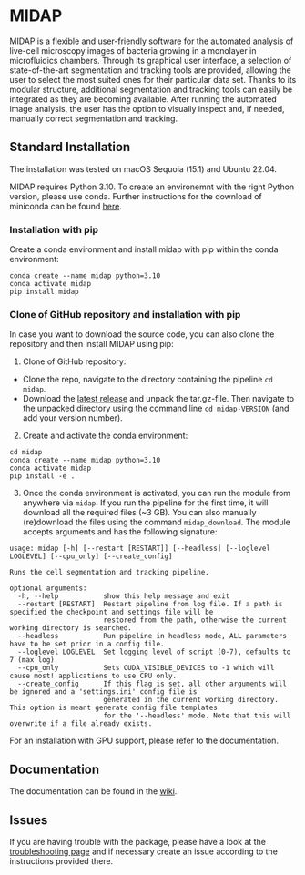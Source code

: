 # MIDAP
MIDAP is a flexible and user-friendly software for the automated analysis of live-cell microscopy images of bacteria growing in a monolayer in microfluidics chambers. Through its graphical user interface, a selection of state-of-the-art segmentation and tracking tools are provided, allowing the user to select the most suited ones for their particular data set. Thanks to its modular structure, additional segmentation and tracking tools can easily be integrated as they are becoming available. After running the automated image analysis, the user has the option to visually inspect and, if needed, manually correct segmentation and tracking.

## Standard Installation

The installation was tested on macOS Sequoia (15.1) and Ubuntu 22.04.

MIDAP requires Python 3.10. To create an environemnt with the right Python version, please use conda. Further instructions for the download of miniconda can be found [here](https://docs.anaconda.com/miniconda/install/).

### Installation with pip

Create a conda environment and install midap with pip within the conda environment:
```
conda create --name midap python=3.10
conda activate midap
pip install midap
```

### Clone of GitHub repository and installation with pip

In case you want to download the source code, you can also clone the repository and then install MIDAP using pip:

1. Clone of GitHub repository:
- Clone the repo, navigate to the directory containing the pipeline `cd midap`.
- Download the [latest release](https://github.com/Microbial-Systems-Ecology/midap/releases) and unpack the tar.gz-file. Then navigate to the unpacked directory using the command line `cd midap-VERSION` (and add your version number).

2. Create and activate the conda environment:

```
cd midap
conda create --name midap python=3.10
conda activate midap
pip install -e .
```

3. Once the conda environment is activated, you can run the module from anywhere via `midap`. If you run the pipeline for the first time, it will download all the required files (~3 GB). You can also manually (re)download the files using the command `midap_download`. The module accepts arguments and has the following signature:

```
usage: midap [-h] [--restart [RESTART]] [--headless] [--loglevel LOGLEVEL] [--cpu_only] [--create_config]

Runs the cell segmentation and tracking pipeline.

optional arguments:
  -h, --help           show this help message and exit
  --restart [RESTART]  Restart pipeline from log file. If a path is specified the checkpoint and settings file will be
                       restored from the path, otherwise the current working directory is searched.
  --headless           Run pipeline in headless mode, ALL parameters have to be set prior in a config file.
  --loglevel LOGLEVEL  Set logging level of script (0-7), defaults to 7 (max log)
  --cpu_only           Sets CUDA_VISIBLE_DEVICES to -1 which will cause most! applications to use CPU only.
  --create_config      If this flag is set, all other arguments will be ignored and a 'settings.ini' config file is
                       generated in the current working directory. This option is meant generate config file templates
                       for the '--headless' mode. Note that this will overwrite if a file already exists.
```

For an installation with GPU support, please refer to the documentation.   

## Documentation

The documentation can be found in the [wiki](https://github.com/Microbial-Systems-Ecology/midap/wiki).

## Issues

If you are having trouble with the package, please have a look at the [troubleshooting page](https://github.com/Microbial-Systems-Ecology/midap/wiki/Troubleshooting#creating-an-github-issue) 
and if necessary create an issue according to the instructions provided there.  

